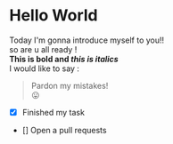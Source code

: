 # Hello World  
Today I'm gonna introduce myself to you!!  
so are u all ready !  
**This is bold and _this is italics_**  
I would like to say :  
>Pardon my mistakes!  
:stuck_out_tongue:   
- [X] Finished my task   
- [] Open a pull requests    
